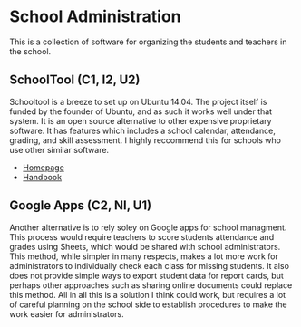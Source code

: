 # School Administration

This is a collection of software for organizing the students and teachers in the school.

## SchoolTool (C1, I2, U2)

Schooltool is a breeze to set up on Ubuntu 14.04. The project itself is funded by the founder of Ubuntu, and as such it works well under that system. It is an open source alternative to other expensive proprietary software. It has features which includes a school calendar, attendance, grading, and skill assessment. I highly reccommend this for schools who use other similar software.

* [Homepage](http://schooltool.org/)
* [Handbook](http://book.schooltool.org/)

## Google Apps (C2, NI, U1)

Another alternative is to rely soley on Google apps for school managment. This process would require teachers to score students attendance and grades using Sheets, which would be shared with school administrators. This method, while simpler in many respects, makes a lot more work for administrators to individually check each class for missing students. It also does not provide simple ways to export student data for report cards, but perhaps other approaches such as sharing online documents could replace this method. All in all this is a solution I think could work, but requires a lot of careful planning on the school side to establish procedures to make the work easier for administrators.
